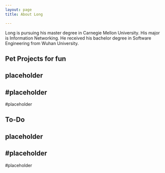 ```yaml
---
layout: page
title: About Long

---
```

Long is pursuing his master degree in Carnegie Mellon University. His major is Information Networking. He received his bachelor degree in Software Engineering from Wuhan University.



    
## Pet Projects for fun

placeholder
---
#placeholder
---
#placeholder

## To-Do

placeholder
---
#placeholder
---
#placeholder


